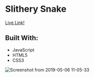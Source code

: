 # Slithery Snake

[Live Link!](https://slithery-snake96.herokuapp.com/)

## Built With:
- JavaScript
- HTML5
- CSS3

![Screenshot from 2019-05-06 11-05-33](https://user-images.githubusercontent.com/40511023/57238600-655d7000-6fef-11e9-8ee2-ec59c825cfae.png)
